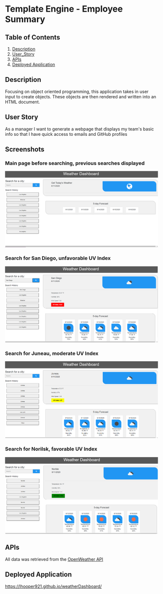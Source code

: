 # Template Engine - Employee Summary
## Table of Contents
1. [Description](#description)
2. [User_Story](#userstory)
3. [APIs](#APIs)
4. [Deployed Application](#deployedapplication)

## Description
Focusing on object oriented programming, this application takes in user input to create objects. These objects are then rendered and written into an HTML document.

## User Story
As a manager
I want to generate a webpage that displays my team's basic info
so that I have quick access to emails and GitHub profiles

## Screenshots

### Main page before searching, previous searches displayed

![Screenshot Main Page](https://github.com/lhooper921/weatherDashboard/blob/master/assets/Screenshots/screenshot1.PNG)

### Search for San Diego, unfavorable UV Index

![Screenshot San Diego](https://github.com/lhooper921/weatherDashboard/blob/master/assets/Screenshots/screenshot2.PNG)

### Search for Juneau,  moderate UV Index

![Screenshot Juneau](https://github.com/lhooper921/weatherDashboard/blob/master/assets/Screenshots/screenshot3.PNG)

### Search for Norilsk,  favorable UV Index

![Screenshot Norilsk](https://github.com/lhooper921/weatherDashboard/blob/master/assets/Screenshots/screenshot4.PNG)





## APIs

All data was retrieved from the [OpenWeather API](https://openweathermap.org/api)

## Deployed Application
https://lhooper921.github.io/weatherDashboard/


